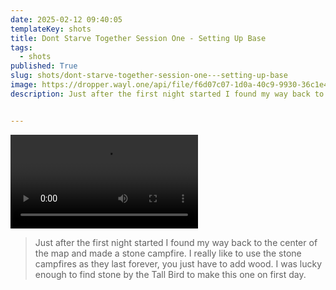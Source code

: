 ```yaml
---
date: 2025-02-12 09:40:05
templateKey: shots
title: Dont Starve Together Session One - Setting Up Base
tags:
  - shots
published: True
slug: shots/dont-starve-together-session-one---setting-up-base
image: https://dropper.wayl.one/api/file/f6d07c07-1d0a-40c9-9930-36c1e48aa69e.mp4
description: Just after the first night started I found my way back to the center of the map and made a stone campfire.  I really like to use the stone campfires as they last forever, you just have to add wood.  I was lucky enough to find stone by the Tall Bird to make this one on first day.


---
```


![Dont Starve Together session one - setting up base](https://dropper.wayl.one/api/file/f6d07c07-1d0a-40c9-9930-36c1e48aa69e.mp4)

> Just after the first night started I found my way back to the center of the map and made a stone campfire.  I really like to use the stone campfires as they last forever, you just have to add wood.  I was lucky enough to find stone by the Tall Bird to make this one on first day.


